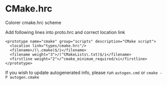 # CMake.hrc
Colorer cmake.hrc scheme

Add following lines into proto.hrc and correct location link

```
<prototype name="cmake" group="scripts" description="CMake script">
  <location link="types/cmake.hrc"/>
  <filename>/(\.cmake)$/i</filename>
  <filename weight="3">/(^CMakeLists\.txt)$/i</filename>
  <firstline weight="2">/^cmake_minimum_required/xi</firstline>
</prototype>
```

If you wish to update autogenerated info, please run `autogen.cmd` or `cmake -P autogen.cmake`
